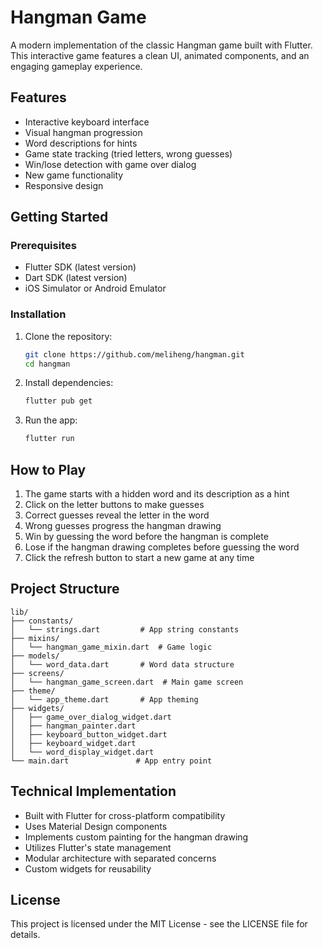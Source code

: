 # Hangman Game

A modern implementation of the classic Hangman game built with Flutter. This interactive game features a clean UI, animated components, and an engaging gameplay experience.

## Features

- Interactive keyboard interface
- Visual hangman progression
- Word descriptions for hints
- Game state tracking (tried letters, wrong guesses)
- Win/lose detection with game over dialog
- New game functionality
- Responsive design

## Getting Started

### Prerequisites

- Flutter SDK (latest version)
- Dart SDK (latest version)
- iOS Simulator or Android Emulator

### Installation

1. Clone the repository:
   ```bash
   git clone https://github.com/meliheng/hangman.git
   cd hangman
   ```

2. Install dependencies:
   ```bash
   flutter pub get
   ```

3. Run the app:
   ```bash
   flutter run
   ```

## How to Play

1. The game starts with a hidden word and its description as a hint
2. Click on the letter buttons to make guesses
3. Correct guesses reveal the letter in the word
4. Wrong guesses progress the hangman drawing
5. Win by guessing the word before the hangman is complete
6. Lose if the hangman drawing completes before guessing the word
7. Click the refresh button to start a new game at any time

## Project Structure

```
lib/
├── constants/
│   └── strings.dart         # App string constants
├── mixins/
│   └── hangman_game_mixin.dart  # Game logic
├── models/
│   └── word_data.dart       # Word data structure
├── screens/
│   └── hangman_game_screen.dart  # Main game screen
├── theme/
│   └── app_theme.dart       # App theming
├── widgets/
│   ├── game_over_dialog_widget.dart
│   ├── hangman_painter.dart
│   ├── keyboard_button_widget.dart
│   ├── keyboard_widget.dart
│   └── word_display_widget.dart
└── main.dart               # App entry point
```

## Technical Implementation

- Built with Flutter for cross-platform compatibility
- Uses Material Design components
- Implements custom painting for the hangman drawing
- Utilizes Flutter's state management
- Modular architecture with separated concerns
- Custom widgets for reusability

## License

This project is licensed under the MIT License - see the LICENSE file for details.
